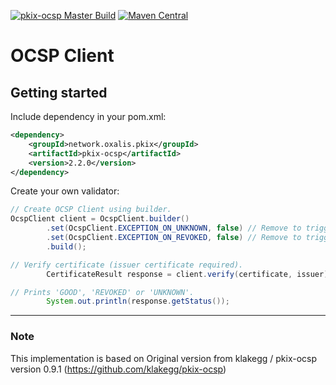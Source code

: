 [![pkix-ocsp Master Build](https://github.com/OxalisCommunity/pkix-ocsp//workflows/pkix-ocsp%20Master%20Build/badge.svg?branch=master)](https://github.com/OxalisCommunity/pkix-ocsp/actions?query=workflow%3A%22pkix-ocsp%20Master%20Build%22)
[![Maven Central](https://img.shields.io/maven-central/v/network.oxalis.pkix/pkix-ocsp.svg)](http://search.maven.org/#search%7Cgav%7C1%7Cg%3A%22network.oxalis.pkix%22%20AND%20a%3A%22pkix-ocsp%22)


# OCSP Client



## Getting started

Include dependency in your pom.xml:

```xml
<dependency>
    <groupId>network.oxalis.pkix</groupId>
    <artifactId>pkix-ocsp</artifactId>
    <version>2.2.0</version>
</dependency>
```

Create your own validator:

```java
// Create OCSP Client using builder.
OcspClient client = OcspClient.builder()
        .set(OcspClient.EXCEPTION_ON_UNKNOWN, false) // Remove to trigger exception on 'UNKNOWN'.
        .set(OcspClient.EXCEPTION_ON_REVOKED, false) // Remove to trigger exception on 'REVOKED'.
        .build();

// Verify certificate (issuer certificate required).
        CertificateResult response = client.verify(certificate, issuer);

// Prints 'GOOD', 'REVOKED' or 'UNKNOWN'.
        System.out.println(response.getStatus());
```



---
### Note
This implementation is based on Original version from klakegg / pkix-ocsp version 0.9.1 (https://github.com/klakegg/pkix-ocsp)

